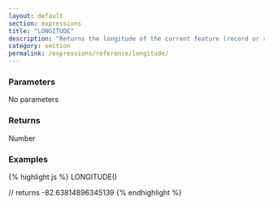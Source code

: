 ```yaml
---
layout: default
section: expressions
title: "LONGITUDE"
description: "Returns the longitude of the current feature (record or repeatable item)"
category: section
permalink: /expressions/reference/longitude/
---
```


### Parameters

No parameters

### Returns

Number

### Examples

{% highlight js %}
LONGITUDE()

// returns -82.63814896345139
{% endhighlight %}